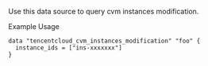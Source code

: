 Use this data source to query cvm instances modification.

Example Usage

```hcl
data "tencentcloud_cvm_instances_modification" "foo" {
  instance_ids = ["ins-xxxxxxx"]
}
```